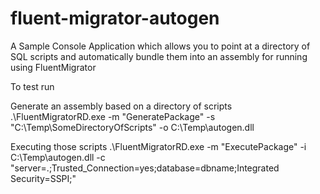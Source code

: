 # fluent-migrator-autogen

A Sample Console Application which allows you to point at a directory of SQL scripts and automatically bundle them into an assembly for running using FluentMigrator

To test run

Generate an assembly based on a directory of scripts
.\FluentMigratorRD.exe -m "GeneratePackage" -s "C:\Temp\SomeDirectoryOfScripts\" -o C:\Temp\autogen.dll


Executing those scripts
.\FluentMigratorRD.exe -m "ExecutePackage" -i C:\Temp\autogen.dll -c "server=.;Trusted_Connection=yes;database=dbname;Integrated Security=SSPI;"